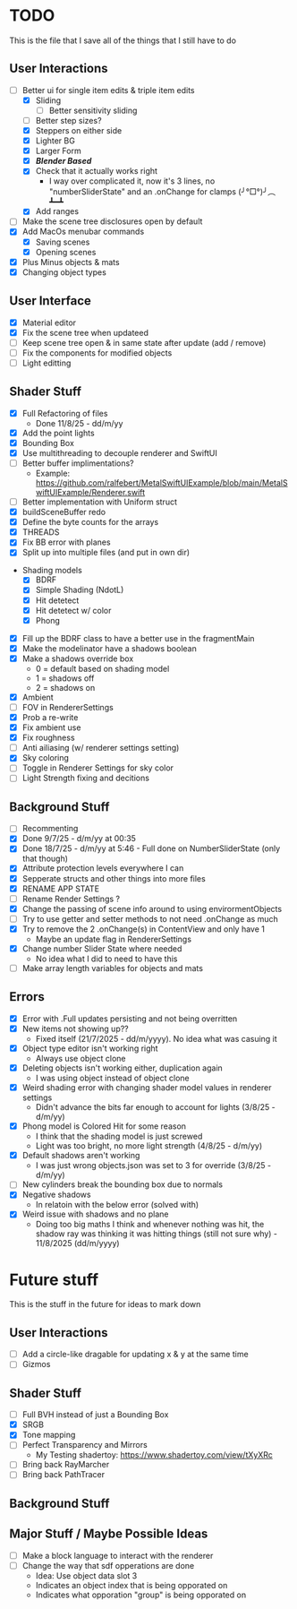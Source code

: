 # TODO
This is the file that I save all of the things that I still have to do



## User Interactions
- [ ] Better ui for single item edits & triple item edits
    - [x] Sliding
        - [ ] Better sensitivity sliding
    - [ ] Better step sizes?
    - [x] Steppers on either side
    - [x] Lighter BG
    - [x] Larger Form
    - [x] ***Blender Based***
    - [x] Check that it actually works right
        - I way over complicated it, now it's 3 lines, no "numberSliderState" and an .onChange for clamps   (╯°□°)╯︵ ┻━┻
    - [x] Add ranges
- [ ] Make the scene tree disclosures open by default
- [x] Add MacOs menubar commands
    - [x] Saving scenes
    - [x] Opening scenes
- [x] Plus Minus objects & mats
- [x] Changing object types

## User Interface
- [x] Material editor
- [x] Fix the scene tree when updateed
- [ ] Keep scene tree open & in same state after update (add / remove)
- [ ] Fix the components for modified objects
- [ ] Light editting

## Shader Stuff
- [x] Full Refactoring of files
    - Done 11/8/25 - dd/m/yy
- [x] Add the point lights
- [x] Bounding Box
- [x] Use multithreading to decouple renderer and SwiftUI
- [ ] Better buffer implimentations?
    - Example: https://github.com/ralfebert/MetalSwiftUIExample/blob/main/MetalSwiftUIExample/Renderer.swift
- [ ] Better implementation with Uniform struct
- [x] buildSceneBuffer redo
- [x] Define the byte counts for the arrays
- [x] THREADS
- [x] Fix BB error with planes
- [x] Split up into multiple files (and put in own dir)
- Shading models
    - [x] BDRF
    - [x] Simple Shading (NdotL)
    - [x] Hit detetect
    - [x] Hit detetect w/ color
    - [x] Phong
- [x] Fill up the BDRF class to have a better use in the fragmentMain
- [x] Make the modelinator have a shadows boolean
- [x] Make a shadows override box
    - 0 = default based on shading model
    - 1 = shadows off
    - 2 = shadows on
- [x] Ambient
- [ ] FOV in RendererSettings
- [x] Prob a re-write
- [x] Fix ambient use
- [x] Fix roughness
- [ ] Anti ailiasing (w/ renderer settings setting)
- [x] Sky coloring
- [ ] Toggle in Renderer Settings for sky color
- [ ] Light Strength fixing and decitions

## Background Stuff
- [ ] Recommenting
 - [x] Done 9/7/25 - d/m/yy at 00:35
 - [x] Done 18/7/25 - d/m/yy at 5:46 - Full done on NumberSliderState (only that though)
- [x] Attribute protection levels everywhere I can
- [x] Sepperate structs and other things into more files
- [x] RENAME APP STATE
- [ ] Rename Render Settings ?
- [x] Change the passing of scene info around to using envirormentObjects
- [ ] Try to use getter and setter methods to not need .onChange as much
- [x] Try to remove the 2 .onChange(s) in ContentView and only have 1
    - Maybe an update flag in RendererSettings
- [x] Change number Slider State where needed
    - No idea what I did to need to have this
- [ ] Make array length variables for objects and mats

## Errors
- [x] Error with .Full updates persisting and not being overritten
- [x] New items not showing up??
    - Fixed itself (21/7/2025 - dd/m/yyyy). No idea what was casuing it
- [x] Object type editor isn't working right
    - Always use object clone
- [x] Deleting objects isn't working either, duplication again
    - I was using object instead of object clone
- [x] Weird shading error with changing shader model values in renderer settings
    - Didn't advance the bits far enough to account for lights (3/8/25 - d/m/yy)
- [x] Phong model is Colored Hit for some reason
    - I think that the shading model is just screwed 
    - Light was too bright, no more light strength (4/8/25 - d/m/yy)
- [x] Default shadows aren't working
    - I was just wrong objects.json was set to 3 for override (3/8/25 - d/m/yy)
- [ ] New cylinders break the bounding box due to normals
- [x] Negative shadows
    - In relatoin with the below error (solved with)
- [x] Weird issue with shadows and no plane
    - Doing too big maths I think and whenever nothing was hit, the shadow ray was thinking it was hitting things (still not sure why) - 11/8/2025 (dd/m/yyyy)



# Future stuff
This is the stuff in the future for ideas to mark down

## User Interactions
- [ ] Add a circle-like dragable for updating x & y at the same time
- [ ] Gizmos

## Shader Stuff
- [ ] Full BVH instead of just a Bounding Box
- [x] SRGB
- [x] Tone mapping
- [ ] Perfect Transparency and Mirrors
    - My Testing shadertoy: https://www.shadertoy.com/view/tXyXRc
- [ ] Bring back RayMarcher
- [ ] Bring back PathTracer

## Background Stuff

## Major Stuff / Maybe Possible Ideas
- [ ] Make a block language to interact with the renderer
- [ ] Change the way that sdf opperations are done
    - Idea: Use object data slot 3
    - Indicates an object index that is being opporated on
    - Indicates what opporation "group" is being opporated on
